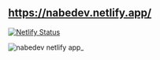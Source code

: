 ## https://nabedev.netlify.app/

[![Netlify Status](https://api.netlify.com/api/v1/badges/6a7b518c-ce8c-4523-ab3c-08679a2b9d74/deploy-status)](https://app.netlify.com/sites/nabedev/deploys)

![nabedev netlify app_](https://user-images.githubusercontent.com/26590545/177299422-ab4e4ba0-b95c-4a5a-9053-0c8a466a4ced.png)
